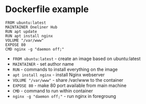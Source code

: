 # Dockerfile example

```text
FROM ubuntu:latest
MAINTAINER Oneliner Hub
RUN apt update
RUN apt install nginx
VOLUME "/var/www"
EXPOSE 80
CMD nginx -g "daemon off;"

```

- `FROM ubuntu:latest` - create an image based on ubuntu:latest
- `MAINTAINER` - set author name
- `RUN` - commands to install everything on the image
- `apt install nginx` - install Nginx webserver
- `VOLUME "/var/www"` - share /var/www to the container
- `EXPOSE 80` - make 80 port available from main machine
- `CMD` - command to run within container
- `nginx -g "daemon off;"` - run nginx in foregroung

